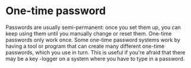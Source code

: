 [Title]: # (One-time password)
[Difficulty]: # (Beginner)
[Order]: # (81)

# One-time password

Passwords are usually semi-permanent: once you set them up, you can keep using them until you manually change or reset them. One-time passwords only work once. Some one-time password systems work by having a tool or program that can create many different one-time passwords, which you use in turn. This is useful if you're afraid that there may be a key -logger on a system where you have to type in a password.